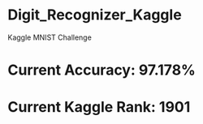# Digit_Recognizer_Kaggle
Kaggle MNIST Challenge

# Current Accuracy: 97.178% 
# Current Kaggle Rank: 1901
